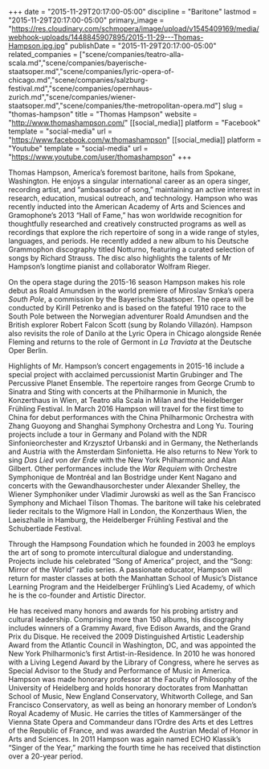 +++
date = "2015-11-29T20:17:00-05:00"
discipline = "Baritone"
lastmod = "2015-11-29T20:17:00-05:00"
primary_image = "https://res.cloudinary.com/schmopera/image/upload/v1545409169/media/webhook-uploads/1448845907895/2015-11-29---Thomas-Hampson.jpg.jpg"
publishDate = "2015-11-29T20:17:00-05:00"
related_companies = ["scene/companies/teatro-alla-scala.md","scene/companies/bayerische-staatsoper.md","scene/companies/lyric-opera-of-chicago.md","scene/companies/salzburg-festival.md","scene/companies/opernhaus-zurich.md","scene/companies/wiener-staatsoper.md","scene/companies/the-metropolitan-opera.md"]
slug = "thomas-hampson"
title = "Thomas Hampson"
website = "http://www.thomashampson.com/"
[[social_media]]
platform = "Facebook"
template = "social-media"
url = "https://www.facebook.com/w.thomashampson"
[[social_media]]
platform = "Youtube"
template = "social-media"
url = "https://www.youtube.com/user/thomashampson"
+++

Thomas Hampson, America’s foremost baritone, hails from Spokane, Washington. He enjoys a singular international career as an opera singer, recording artist, and “ambassador of song,” maintaining an active interest in research, education, musical outreach, and technology. Hampson who was recently inducted into the American Academy of Arts and Sciences and Gramophone’s 2013 “Hall of Fame,” has won worldwide recognition for thoughtfully researched and creatively constructed programs as well as recordings that explore the rich repertoire of song in a wide range of styles, languages, and periods. He recently added a new album to his Deutsche Grammophon discography titled Notturno, featuring a curated selection of songs by Richard Strauss. The disc also highlights the talents of Mr Hampson’s longtime pianist and collaborator Wolfram Rieger.

On the opera stage during the 2015-16 season Hampson makes his role debut as Roald Amundsen in the world premiere of Miroslav Srnka’s opera *South Pole*, a commission by the Bayerische Staatsoper. The opera will be conducted by Kirill Petrenko and is based on the fateful 1910 race to the South Pole between the Norwegian adventurer Roald Amundsen and the British explorer Robert Falcon Scott (sung by Rolando Villazón). Hampson also revisits the role of Danilo at the Lyric Opera in Chicago alongside Renée Fleming and returns to the role of Germont in *La Traviata* at the Deutsche Oper Berlin.

Highlights of Mr. Hampson’s concert engagements in 2015-16 include a special project with acclaimed percussionist Martin Grubinger and The Percussive Planet Ensemble. The repertoire ranges from George Crumb to Sinatra and Sting with concerts at the Philharmonie in Munich, the Konzerthaus in Wien, at Teatro alla Scala in Milan and the Heidelberger Frühling Festival. In March 2016 Hampson will travel for the first time to China for debut performances with the China Philharmonic Orchestra with Zhang Guoyong and Shanghai Symphony Orchestra and Long Yu. Touring projects include a tour in Germany and Poland with the NDR Sinfonieorchester and Krzysztof Urbanski and in Germany, the Netherlands and Austria with the Amsterdam Sinfonietta. He also returns to New York to sing *Das Lied von der Erde* with the New York Philharmonic and Alan Gilbert. Other performances include the *War Requiem* with Orchestre Symphonique de Montréal and Ian Bostridge under Kent Nagano and concerts with the Gewandhausorchester under Alexander Shelley, the Wiener Symphoniker under Vladimir Jurowski as well as the San Francisco Symphony and Michael Tilson Thomas. The baritone will take his celebrated lieder recitals to the Wigmore Hall in London, the Konzerthaus Wien, the Laeiszhalle in Hamburg, the Heidelberger Frühling Festival and the Schubertiade Festival.

Through the Hampsong Foundation which he founded in 2003 he employs the art of song to promote intercultural dialogue and understanding. Projects include his celebrated “Song of America” project, and the “Song: Mirror of the World” radio series. A passionate educator, Hampson will return for master classes at both the Manhattan School of Music’s Distance Learning Program and the Heidelberger Frühling’s Lied Academy, of which he is the co-founder and Artistic Director.

He has received many honors and awards for his probing artistry and cultural leadership. Comprising more than 150 albums, his discography includes winners of a Grammy Award, five Edison Awards, and the Grand Prix du Disque. He received the 2009 Distinguished Artistic Leadership Award from the Atlantic Council in Washington, DC, and was appointed the New York Philharmonic’s first Artist-in-Residence. In 2010 he was honored with a Living Legend Award by the Library of Congress, where he serves as Special Advisor to the Study and Performance of Music in America. Hampson was made honorary professor at the Faculty of Philosophy of the University of Heidelberg and holds honorary doctorates from Manhattan School of Music, New England Conservatory, Whitworth College, and San Francisco Conservatory, as well as being an honorary member of London’s Royal Academy of Music. He carries the titles of Kammersänger of the Vienna State Opera and Commandeur dans l’Ordre des Arts et des Lettres of the Republic of France, and was awarded the Austrian Medal of Honor in Arts and Sciences. In 2011 Hampson was again named ECHO Klassik’s “Singer of the Year,” marking the fourth time he has received that distinction over a 20-year period.
